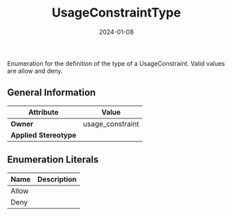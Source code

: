 ﻿---
title: UsageConstraintType
toc: false
type: specs
date: "2024-01-08"
draft: false
specification: VEC
version: 2.1.0
documentType: "Recommendation"
elementType: Class
classes:
  - UsageConstraintType
menu_name: vec-2.1.0
---
<p> Enumeration for the definition of the type of a UsageConstraint. Valid values are allow and deny.      </p>

## General Information

| Attribute               | Value |
|-------------------------|-------|
| **Owner**               | usage_constraint |
| **Applied Stereotype**  |   |

## Enumeration Literals
| Name          | **Description** |
|---------------|-----------------|
| Allow |  |
| Deny |  |
